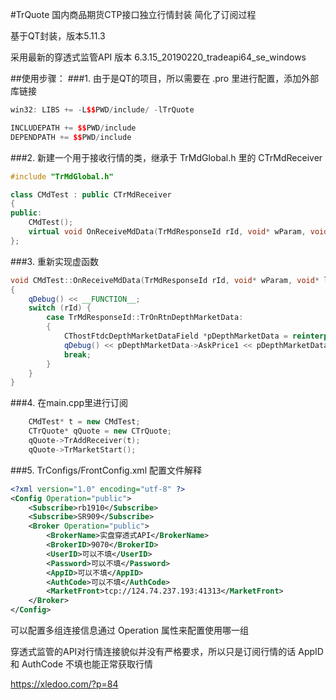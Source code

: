 #TrQuote
国内商品期货CTP接口独立行情封装
简化了订阅过程

基于QT封装，版本5.11.3

采用最新的穿透式监管API 版本 6.3.15_20190220_tradeapi64_se_windows

##使用步骤：
###1. 由于是QT的项目，所以需要在 .pro 里进行配置，添加外部库链接
```cpp
win32: LIBS += -L$$PWD/include/ -lTrQuote

INCLUDEPATH += $$PWD/include
DEPENDPATH += $$PWD/include
```

###2. 新建一个用于接收行情的类，继承于 TrMdGlobal.h 里的 CTrMdReceiver
```cpp
#include "TrMdGlobal.h"

class CMdTest : public CTrMdReceiver
{
public:
    CMdTest();
    virtual void OnReceiveMdData(TrMdResponseId rId, void* wParam, void* lParam) override;
};
```
###3. 重新实现虚函数
```cpp
void CMdTest::OnReceiveMdData(TrMdResponseId rId, void* wParam, void* lParam)
{
    qDebug() << __FUNCTION__;
    switch (rId) {
        case TrMdResponseId::TrOnRtnDepthMarketData:
        {
            CThostFtdcDepthMarketDataField *pDepthMarketData = reinterpret_cast<CThostFtdcDepthMarketDataField *>(wParam);
            qDebug() << pDepthMarketData->AskPrice1 << pDepthMarketData->BidPrice1 << pDepthMarketData->InstrumentID << pDepthMarketData->UpdateTime;
            break;
        }
    }
}
```

###4. 在main.cpp里进行订阅
```cpp
    CMdTest* t = new CMdTest;
    CTrQuote* qQuote = new CTrQuote;
    qQuote->TrAddReceiver(t);
    qQuote->TrMarketStart();
```
###5. TrConfigs/FrontConfig.xml 配置文件解释
```xml
<?xml version="1.0" encoding="utf-8" ?>
<Config Operation="public">
	<Subscribe>rb1910</Subscribe>
	<Subscribe>SR909</Subscribe>
	<Broker Operation="public">
		<BrokerName>实盘穿透式API</BrokerName>
		<BrokerID>9070</BrokerID>
		<UserID>可以不填</UserID>
		<Password>可以不填</Password>
		<AppID>可以不填</AppID>
		<AuthCode>可以不填</AuthCode>	
		<MarketFront>tcp://124.74.237.193:41313</MarketFront>		
	</Broker>
</Config>
```
可以配置多组连接信息通过 Operation 属性来配置使用哪一组

穿透式监管的API对行情连接貌似并没有严格要求，所以只是订阅行情的话 AppID 和 AuthCode 不填也能正常获取行情

https://xledoo.com/?p=84
